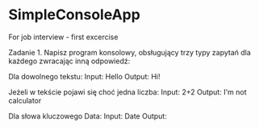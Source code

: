 # SimpleConsoleApp
For job interview - first excercise

Zadanie 1. Napisz program konsolowy, obsługujący trzy typy zapytań dla każdego zwracając inną odpowiedź: 


Dla dowolnego tekstu:
Input: Hello
Output: Hi!


Jeżeli w tekście pojawi się choć jedna liczba:
Input: 2+2
Output: I'm not calculator


Dla słowa kluczowego Data:
Input: Date
Output:  <dzisiejsza data>
